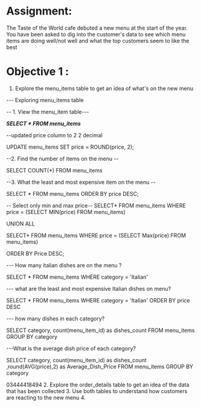 

# Assignment:
The Taste of the World cafe debuted a new menu at the start of the year.  You have been asked to dig into the customer's data to see which menu items are doing well/not well and what the
top customers seem to like the best

# Objective 1 :
1. Explore the menu_items table to get an idea of what's on the new menu

--- Exploring menu_items table

-- 1. View the menu_item table---
 
***SELECT * FROM menu_items***

 --updated price column to 2 2 decimal

 UPDATE menu_items
SET price = ROUND(price, 2);


--2. Find the number of items on the menu --

SELECT COUNT(*) FROM menu_items

--3. What the least and most expensive item on the menu --

SELECT * FROM menu_items
ORDER BY price DESC;

 -- Select only min and max price--
 SELECT* FROM menu_items
 WHERE price = (SELECT MIN(price) FROM menu_items)

 UNION ALL

 SELECT* FROM menu_items
 WHERE price = (SELECT Max(price) FROM menu_items)
 
 ORDER BY Price DESC;


 --- How many italian dishes are on the menu ?

 SELECT * FROM menu_items
 WHERE category = 'Italian'

 --- what are the least and most expensive Italian dishes on menu?

 SELECT * FROM menu_items
  WHERE category = 'Italian'
 ORDER BY price DESC

 
 --- how many dishes in each category?

 SELECT category, count(menu_item_id) as dishes_count FROM menu_items
 GROUP BY category

 ---What is the average dish price of each category?
 
 SELECT category, count(menu_item_id) as dishes_count ,round(AVG(price),2) as Average_Dish_Price FROM menu_items
 GROUP BY category











03444418494
2. Explore the order_details table to get an idea of the data that has been collected
3. Use both tables to understand how customers are reacting to the new menu
4. 
   
